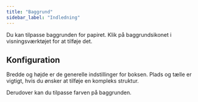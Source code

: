 ```yaml
---
title: "Baggrund"
sidebar_label: "Indledning"
---
```



Du kan tilpasse baggrunden for papiret. Klik på baggrundsikonet i visningsværktøjet for at tilføje det.

## Konfiguration

Bredde og højde er de generelle indstillinger for boksen. Plads og tælle er vigtigt, hvis du ønsker at tilføje en kompleks struktur.

Derudover kan du tilpasse farven på baggrunden.
